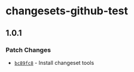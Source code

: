 # changesets-github-test

## 1.0.1

### Patch Changes

- [`bc89fc8`](https://github.com/camoth/changesets-github-test/commit/bc89fc860ab759b54b824fbf1cb66da2e3e74500) - Install changeset tools
